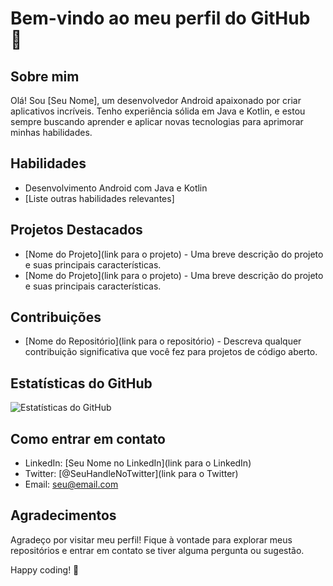 # Bem-vindo ao meu perfil do GitHub 👋

## Sobre mim
Olá! Sou [Seu Nome], um desenvolvedor Android apaixonado por criar aplicativos incríveis. Tenho experiência sólida em Java e Kotlin, e estou sempre buscando aprender e aplicar novas tecnologias para aprimorar minhas habilidades.

## Habilidades
- Desenvolvimento Android com Java e Kotlin
- [Liste outras habilidades relevantes]

## Projetos Destacados
- [Nome do Projeto](link para o projeto) - Uma breve descrição do projeto e suas principais características.
- [Nome do Projeto](link para o projeto) - Uma breve descrição do projeto e suas principais características.

## Contribuições
- [Nome do Repositório](link para o repositório) - Descreva qualquer contribuição significativa que você fez para projetos de código aberto.

## Estatísticas do GitHub
![Estatísticas do GitHub](https://github-readme-stats.vercel.app/api?username=seu-username&show_icons=true&theme=dark)

## Como entrar em contato
- LinkedIn: [Seu Nome no LinkedIn](link para o LinkedIn)
- Twitter: [@SeuHandleNoTwitter](link para o Twitter)
- Email: seu@email.com

## Agradecimentos
Agradeço por visitar meu perfil! Fique à vontade para explorar meus repositórios e entrar em contato se tiver alguma pergunta ou sugestão.

Happy coding! 🚀
